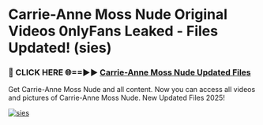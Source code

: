 # Carrie-Anne Moss Nude Original Videos 0nlyFans Leaked - Files Updated! (sies)

<h3>🔴 CLICK HERE 🌐==►► <a href="https://tinyurl.com/52m3yx9h" rel="nofollow">Carrie-Anne Moss Nude Updated Files</a></h3>

Get Carrie-Anne Moss Nude and all content. Now you can access all videos and pictures of Carrie-Anne Moss Nude. New Updated Files 2025!

[![sies](https://i.imgur.com/TnHtlc8.gif)](https://tinyurl.com/52m3yx9h)
